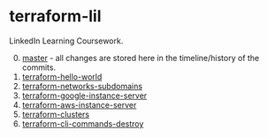 # terraform-lil

LinkedIn Learning Coursework.

0. [master](https://github.com/Adron/terraform-lil) - all changes are stored here in the timeline/history of the commits.
1. [terraform-hello-world](https://github.com/Adron/terraform-lil/tree/terraform-hello-world)
2. [terraform-networks-subdomains](https://github.com/Adron/terraform-lil/tree/terraform-networks-subdomains)
3. [terraform-google-instance-server](https://github.com/Adron/terraform-lil/tree/terraform-google-instance-server)
4. [terraform-aws-instance-server](https://github.com/Adron/terraform-lil/tree/terraform-aws-instance-server)
5. [terraform-clusters](https://github.com/Adron/terraform-lil/tree/terraform-clusters)
6. [terraform-cli-commands-destroy](https://github.com/Adron/terraform-lil/tree/terraform-cli-commands-destroy)
